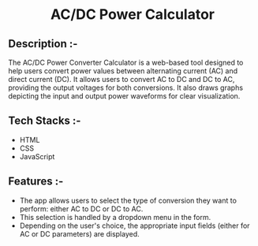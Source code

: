 # <p align="center">AC/DC Power Calculator</p>

## Description :-

The AC/DC Power Converter Calculator is a web-based tool designed to help users convert power values between alternating current (AC) and direct current (DC). It allows users to convert AC to DC and DC to AC, providing the output voltages for both conversions. It also draws graphs depicting the input and output power waveforms for clear visualization.

## Tech Stacks :-

- HTML 
- CSS 
- JavaScript

## Features :-

- The app allows users to select the type of conversion they want to perform: either AC to DC or DC to AC.
- This selection is handled by a dropdown menu in the form.
- Depending on the user's choice, the appropriate input fields (either for AC or DC parameters) are displayed.



